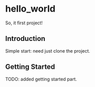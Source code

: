 # hello_world
So, it first project!

## Introduction 
Simple start: need just clone the project. 

## Getting Started
TODO: added getting started part.

